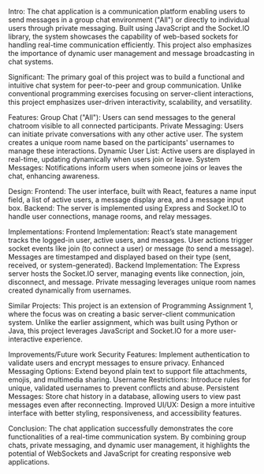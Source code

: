 Intro:
The chat application is a communication platform enabling users to send messages in a group chat environment ("All") or directly to individual users through private messaging. Built using JavaScript and the Socket.IO library, the system showcases the capability of web-based sockets for handling real-time communication efficiently. This project also emphasizes the importance of dynamic user management and message broadcasting in chat systems.

Significant:
The primary goal of this project was to build a functional and intuitive chat system for peer-to-peer and group communication. Unlike conventional programming exercises focusing on server-client interactions, this project emphasizes user-driven interactivity, scalability, and versatility.

Features:
Group Chat ("All"):
Users can send messages to the general chatroom visible to all connected participants.
Private Messaging:
Users can initiate private conversations with any other active user. The system creates a unique room name based on the participants' usernames to manage these interactions.
Dynamic User List:
Active users are displayed in real-time, updating dynamically when users join or leave.
System Messages:
Notifications inform users when someone joins or leaves the chat, enhancing awareness.

Design:
Frontend:
The user interface, built with React, features a name input field, a list of active users, a message display area, and a message input box.
Backend:
The server is implemented using Express and Socket.IO to handle user connections, manage rooms, and relay messages.

Implementations:
Frontend Implementation:
React’s state management tracks the logged-in user, active users, and messages.
User actions trigger socket events like join (to connect a user) or message (to send a message).
Messages are timestamped and displayed based on their type (sent, received, or system-generated).
Backend Implementation:
The Express server hosts the Socket.IO server, managing events like connection, join, disconnect, and message.
Private messaging leverages unique room names created dynamically from usernames.

Similar Projects:
This project is an extension of Programming Assignment 1, where the focus was on creating a basic server-client communication system. Unlike the earlier assignment, which was built using Python or Java, this project leverages JavaScript and Socket.IO for a more user-interactive experience.

Improvements/Future work
Security Features:
Implement authentication to validate users and encrypt messages to ensure privacy.
Enhanced Messaging Options:
Extend beyond plain text to support file attachments, emojis, and multimedia sharing.
Username Restrictions:
Introduce rules for unique, validated usernames to prevent conflicts and abuse.
Persistent Messages:
Store chat history in a database, allowing users to view past messages even after reconnecting.
Improved UI/UX:
Design a more intuitive interface with better styling, responsiveness, and accessibility features.

Conclusion:
The chat application successfully demonstrates the core functionalities of a real-time communication system. By combining group chats, private messaging, and dynamic user management, it highlights the potential of WebSockets and JavaScript for creating responsive web applications.